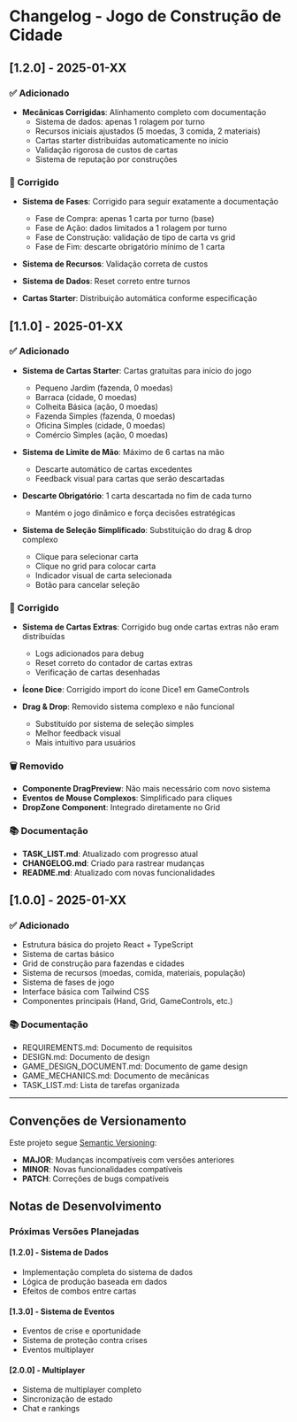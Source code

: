 # Changelog - Jogo de Construção de Cidade

## [1.2.0] - 2025-01-XX

### ✅ Adicionado
- **Mecânicas Corrigidas**: Alinhamento completo com documentação
  - Sistema de dados: apenas 1 rolagem por turno
  - Recursos iniciais ajustados (5 moedas, 3 comida, 2 materiais)
  - Cartas starter distribuídas automaticamente no início
  - Validação rigorosa de custos de cartas
  - Sistema de reputação por construções

### 🔧 Corrigido
- **Sistema de Fases**: Corrigido para seguir exatamente a documentação
  - Fase de Compra: apenas 1 carta por turno (base)
  - Fase de Ação: dados limitados a 1 rolagem por turno
  - Fase de Construção: validação de tipo de carta vs grid
  - Fase de Fim: descarte obrigatório mínimo de 1 carta

- **Sistema de Recursos**: Validação correta de custos
- **Sistema de Dados**: Reset correto entre turnos
- **Cartas Starter**: Distribuição automática conforme especificação

## [1.1.0] - 2025-01-XX
### ✅ Adicionado
- **Sistema de Cartas Starter**: Cartas gratuitas para início do jogo
  - Pequeno Jardim (fazenda, 0 moedas)
  - Barraca (cidade, 0 moedas)
  - Colheita Básica (ação, 0 moedas)
  - Fazenda Simples (fazenda, 0 moedas)
  - Oficina Simples (cidade, 0 moedas)
  - Comércio Simples (ação, 0 moedas)

- **Sistema de Limite de Mão**: Máximo de 6 cartas na mão
  - Descarte automático de cartas excedentes
  - Feedback visual para cartas que serão descartadas

- **Descarte Obrigatório**: 1 carta descartada no fim de cada turno
  - Mantém o jogo dinâmico e força decisões estratégicas

- **Sistema de Seleção Simplificado**: Substituição do drag & drop complexo
  - Clique para selecionar carta
  - Clique no grid para colocar carta
  - Indicador visual de carta selecionada
  - Botão para cancelar seleção

### 🔧 Corrigido
- **Sistema de Cartas Extras**: Corrigido bug onde cartas extras não eram distribuídas
  - Logs adicionados para debug
  - Reset correto do contador de cartas extras
  - Verificação de cartas desenhadas

- **Ícone Dice**: Corrigido import do ícone Dice1 em GameControls

- **Drag & Drop**: Removido sistema complexo e não funcional
  - Substituído por sistema de seleção simples
  - Melhor feedback visual
  - Mais intuitivo para usuários

### 🗑️ Removido
- **Componente DragPreview**: Não mais necessário com novo sistema
- **Eventos de Mouse Complexos**: Simplificado para cliques
- **DropZone Component**: Integrado diretamente no Grid

### 📚 Documentação
- **TASK_LIST.md**: Atualizado com progresso atual
- **CHANGELOG.md**: Criado para rastrear mudanças
- **README.md**: Atualizado com novas funcionalidades

## [1.0.0] - 2025-01-XX

### ✅ Adicionado
- Estrutura básica do projeto React + TypeScript
- Sistema de cartas básico
- Grid de construção para fazendas e cidades
- Sistema de recursos (moedas, comida, materiais, população)
- Sistema de fases de jogo
- Interface básica com Tailwind CSS
- Componentes principais (Hand, Grid, GameControls, etc.)

### 📚 Documentação
- REQUIREMENTS.md: Documento de requisitos
- DESIGN.md: Documento de design
- GAME_DESIGN_DOCUMENT.md: Documento de game design
- GAME_MECHANICS.md: Documento de mecânicas
- TASK_LIST.md: Lista de tarefas organizada

---

## Convenções de Versionamento

Este projeto segue [Semantic Versioning](https://semver.org/):

- **MAJOR**: Mudanças incompatíveis com versões anteriores
- **MINOR**: Novas funcionalidades compatíveis
- **PATCH**: Correções de bugs compatíveis

## Notas de Desenvolvimento

### Próximas Versões Planejadas

#### [1.2.0] - Sistema de Dados
- Implementação completa do sistema de dados
- Lógica de produção baseada em dados
- Efeitos de combos entre cartas

#### [1.3.0] - Sistema de Eventos
- Eventos de crise e oportunidade
- Sistema de proteção contra crises
- Eventos multiplayer

#### [2.0.0] - Multiplayer
- Sistema de multiplayer completo
- Sincronização de estado
- Chat e rankings 